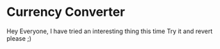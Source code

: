# Currency Converter
Hey Everyone, I have tried an interesting thing this time
Try it and revert please ;)